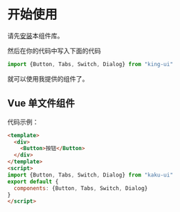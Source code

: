 # 开始使用
请先[安装](#/doc/install)本组件库。

然后在你的代码中写入下面的代码

```javascript
import {Button, Tabs, Switch, Dialog} from "king-ui"
```

就可以使用我提供的组件了。

## Vue 单文件组件

代码示例：

```html
<template>
  <div>
    <Button>按钮</Button>
  </div>
</template>
<script>
import {Button, Tabs, Switch, Dialog} from "kaku-ui"
export default {
  components: {Button, Tabs, Switch, Dialog}
}
</script>
```